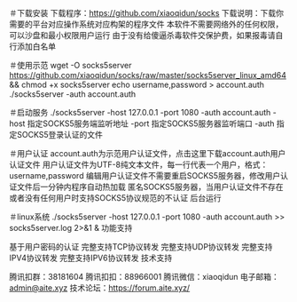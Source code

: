 ＃下载安装
下载程序：https://github.com/xiaoqidun/socks
下载说明：下载你需要的平台对应操作系统对应构架的程序文件
本软件不需要网络外的任何权限，可以沙盘和最小权限用户运行
由于没有给傻逼杀毒软件交保护费，如果报毒请自行添加白名单

＃使用示范
wget -O socks5server https://github.com/xiaoqidun/socks/raw/master/socks5server_linux_amd64 && chmod +x socks5server
echo username,password > account.auth
./socks5server -auth account.auth

＃启动服务
./socks5server -host 127.0.0.1 -port 1080 -auth account.auth
-host 指定SOCKS5服务端监听地址
-port 指定SOCKS5服务器监听端口
-auth 指定SOCKS5登录认证的文件

＃用户认证
account.auth为示范用户认证文件，点击这里下载account.auth用户认证文件
用户认证文件为UTF-8纯文本文件，每一行代表一个用户，格式：username,password
编辑用户认证文件不需要重启SOCKS5服务器，修改用户认证文件后一分钟内程序自动热加载
匿名SOCKS5服务器，当用户认证文件不存在或者没有任何用户时支持SOCKS5协议规范的不认证
后台运行

＃linux系统
./socks5server -host 127.0.0.1 -port 1080 -auth account.auth >> socks5server.log 2>&1 &
功能支持

基于用户密码的认证
完整支持TCP协议转发
完整支持UDP协议转发
完整支持IPV4协议转发
完整支持IPV6协议转发
技术支持

腾讯扣群：38181604
腾讯扣扣：88966001
腾讯微信：xiaoqidun
电子邮箱：admin@aite.xyz
技术论坛：https://forum.aite.xyz/
